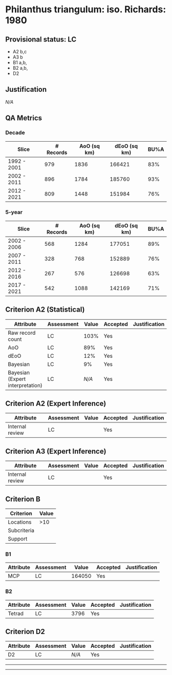 # Philanthus triangulum: iso. Richards: 1980
## Provisional status: LC
- A2 b,c
- A3 b
- B1 a,b, 
- B2 a,b, 
- D2

## Justification
*N/A*
## QA Metrics
### Decade
| Slice | # Records | AoO (sq km) | dEoO (sq km) |BU%A |
|---|---|---|---|---|
|1992 - 2001|979|1836|166421|83%|
|2002 - 2011|896|1784|185760|93%|
|2012 - 2021|809|1448|151984|76%|
### 5-year
| Slice | # Records | AoO (sq km) | dEoO (sq km) |BU%A |
|---|---|---|---|---|
|2002 - 2006|568|1284|177051|89%|
|2007 - 2011|328|768|152889|76%|
|2012 - 2016|267|576|126698|63%|
|2017 - 2021|542|1088|142169|71%|
## Criterion A2 (Statistical)
|Attribute|Assessment|Value|Accepted|Justification
|---|---|---|---|---|
|Raw record count|LC|103%|Yes||
|AoO|LC|89%|Yes||
|dEoO|LC|12%|Yes||
|Bayesian|LC|9%|Yes||
|Bayesian (Expert interpretation)|LC|*N/A*|Yes||
## Criterion A2 (Expert Inference)
|Attribute|Assessment|Value|Accepted|Justification
|---|---|---|---|---|
|Internal review|LC||Yes||
## Criterion A3 (Expert Inference)
|Attribute|Assessment|Value|Accepted|Justification
|---|---|---|---|---|
|Internal review|LC||Yes||
## Criterion B
|Criterion| Value|
|---|---|
|Locations|>10|
|Subcriteria||
|Support||
### B1
|Attribute|Assessment|Value|Accepted|Justification
|---|---|---|---|---|
|MCP|LC|164050|Yes||
### B2
|Attribute|Assessment|Value|Accepted|Justification
|---|---|---|---|---|
|Tetrad|LC|3796|Yes||
## Criterion D2
|Attribute|Assessment|Value|Accepted|Justification
|---|---|---|---|---|
|D2|LC|*N/A*|Yes||
---
 ---
 <br><br>

